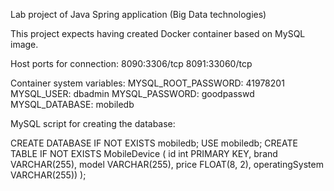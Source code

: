 Lab project of Java Spring application (Big Data technologies)

This project expects having created Docker container based on MySQL image.

Host ports for connection:
8090:3306/tcp
8091:33060/tcp

Container system variables:
MYSQL_ROOT_PASSWORD:     41978201
MYSQL_USER:              dbadmin
MYSQL_PASSWORD:          goodpasswd
MYSQL_DATABASE:          mobiledb

MySQL script for creating the database:

CREATE DATABASE IF NOT EXISTS mobiledb;
USE mobiledb;
CREATE TABLE IF NOT EXISTS MobileDevice (
    id int PRIMARY KEY,
    brand VARCHAR(255),
    model VARCHAR(255),
    price FLOAT(8, 2),
    operatingSystem VARCHAR(255))
);

